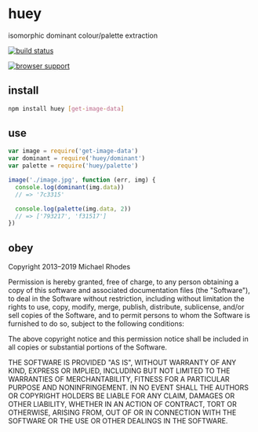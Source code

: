 # huey
isomorphic dominant colour/palette extraction

[![build status](https://travis-ci.org/michaelrhodes/huey.svg?branch=master)](https://travis-ci.org/michaelrhodes/huey)

[![browser support](https://ci.testling.com/michaelrhodes/huey.png)](https://ci.testling.com/michaelrhodes/huey)

## install
```sh
npm install huey [get-image-data]
```

## use
```js
var image = require('get-image-data')
var dominant = require('huey/dominant')
var palette = require('huey/palette')

image('./image.jpg', function (err, img) {
  console.log(dominant(img.data))
  // => '7c3315'

  console.log(palette(img.data, 2))
  // => ['793217', 'f31517']
})
```

## obey
Copyright 2013–2019 Michael Rhodes

Permission is hereby granted, free of charge, to any person obtaining a copy of this software and associated documentation files (the "Software"), to deal in the Software without restriction, including without limitation the rights to use, copy, modify, merge, publish, distribute, sublicense, and/or sell copies of the Software, and to permit persons to whom the Software is furnished to do so, subject to the following conditions:

The above copyright notice and this permission notice shall be included in all copies or substantial portions of the Software.

THE SOFTWARE IS PROVIDED "AS IS", WITHOUT WARRANTY OF ANY KIND, EXPRESS OR IMPLIED, INCLUDING BUT NOT LIMITED TO THE WARRANTIES OF MERCHANTABILITY, FITNESS FOR A PARTICULAR PURPOSE AND NONINFRINGEMENT. IN NO EVENT SHALL THE AUTHORS OR COPYRIGHT HOLDERS BE LIABLE FOR ANY CLAIM, DAMAGES OR OTHER LIABILITY, WHETHER IN AN ACTION OF CONTRACT, TORT OR OTHERWISE, ARISING FROM, OUT OF OR IN CONNECTION WITH THE SOFTWARE OR THE USE OR OTHER DEALINGS IN THE SOFTWARE.
